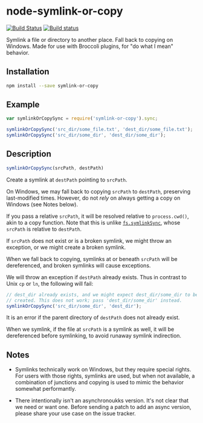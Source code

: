 # node-symlink-or-copy

[![Build Status](https://travis-ci.org/broccolijs/node-symlink-or-copy.svg?branch=master)](https://travis-ci.org/broccolijs/node-symlink-or-copy)
[![Build status](https://ci.appveyor.com/api/projects/status/rilxgmo21j3qth3v/branch/master?svg=true)](https://ci.appveyor.com/project/joliss/node-symlink-or-copy/branch/master)

Symlink a file or directory to another place. Fall back to copying on Windows.
Made for use with Broccoli plugins, for "do what I mean" behavior.

## Installation

```sh
npm install --save symlink-or-copy
```

## Example

```js
var symlinkOrCopySync = require('symlink-or-copy').sync;

symlinkOrCopySync('src_dir/some_file.txt', 'dest_dir/some_file.txt');
symlinkOrCopySync('src_dir/some_dir', 'dest_dir/some_dir');
```

## Description

```js
symlinkOrCopySync(srcPath, destPath)
```

Create a symlink at `destPath` pointing to `srcPath`.

On Windows, we may fall back to copying `srcPath` to `destPath`, preserving
last-modified times. However, do not *rely* on always getting a copy on
Windows (see Notes below).

If you pass a relative `srcPath`, it will be resolved relative to
`process.cwd()`, akin to a copy function. Note that this is unlike
[`fs.symlinkSync`](http://nodejs.org/api/fs.html#fs_fs_symlink_srcpath_dstpath_type_callback),
whose `srcPath` is relative to `destPath`.

If `srcPath` does not exist or is a broken symlink, we might throw an
exception, or we might create a broken symlink.

When we fall back to copying, symlinks at or beneath `srcPath` will be
dereferenced, and broken symlinks will cause exceptions.

We will throw an exception if `destPath` already exists. Thus in contrast to
Unix `cp` or `ln`, the following will fail:

```js
// dest_dir already exists, and we might expect dest_dir/some_dir to be
// created. This does not work; pass 'dest_dir/some_dir' instead.
symlinkOrCopySync('src_dir/some_dir', 'dest_dir');
```

It is an error if the parent directory of `destPath` does not already exist.

When we symlink, if the file at `srcPath` is a symlink as well, it will be
dereferenced before symlinking, to avoid runaway symlink indirection.

## Notes

* Symlinks technically work on Windows, but they require special rights. For
  users with those rights, symlinks are used, but when not available, a
  combination of junctions and copying is used to mimic the behavior somewhat
  performantly.

* There intentionally isn't an asynchronoukks version. It's not clear that we
  need or want one. Before sending a patch to add an async version, please
  share your use case on the issue tracker.
